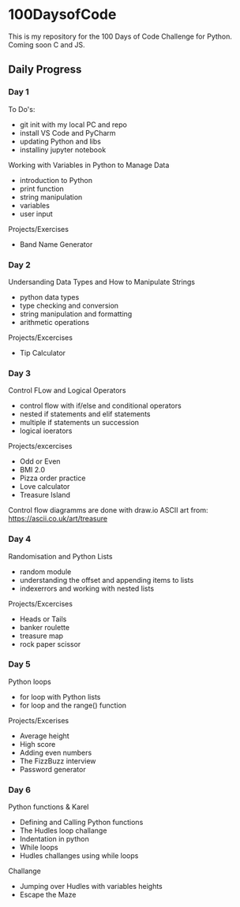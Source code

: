 # 100DaysofCode


This is my repository for the 100 Days of Code Challenge for Python.
Coming soon C and JS.

## Daily Progress

### Day 1

To Do's:
- git init with my local PC and repo
- install VS Code and PyCharm 
- updating Python and libs
- installiny jupyter notebook

Working with Variables in Python to Manage Data
- introduction to Python
- print function
- string manipulation
- variables
- user input

Projects/Exercises
- Band Name Generator

### Day 2

Undersanding Data Types and How to Manipulate Strings
- python data types
- type checking and conversion
- string manipulation and formatting
- arithmetic operations

Projects/Excercises
- Tip Calculator

### Day 3

Control FLow and Logical Operators
- control flow with if/else and conditional operators
- nested if statements and elif statements
- multiple if statements un succession
- logical ioerators

Projects/excercises
- Odd or Even
- BMI 2.0
- Pizza order practice
- Love calculator
- Treasure Island

Control flow diagramms are done with draw.io
ASCII art from: https://ascii.co.uk/art/treasure

### Day 4

Randomisation and Python Lists
- random module
- understanding the offset and appending items to lists
- indexerrors and working with nested lists

Projects/Excercises
- Heads or Tails
- banker roulette
- treasure map
- rock paper scissor

### Day 5

Python loops
- for loop with Python lists
- for loop and the range() function

Projects/Excerises
- Average height
- High score
- Adding even numbers
- The FizzBuzz interview
- Password generator

### Day 6

Python functions & Karel
- Defining and Calling Python functions
- The Hudles loop challange
- Indentation in python
- While loops
- Hudles challanges using while loops

Challange
- Jumping over Hudles with variables heights
- Escape the Maze









